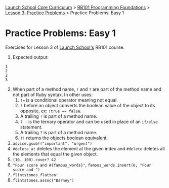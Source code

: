 [Launch School Core Curriculum][readme] >
[RB101 Programming Foundations][rb101] >
[Lesson 3: Practice Problems][lesson3] >
Practice Problems: Easy 1

# Practice Problems: Easy 1

Exercises for Lesson 3 of [Launch School's][launch-school] RB101 course.

1. Expected output:

```text
1
2
2
3
```

2. When part of a method name, `!` and `?` are part of the method name and not part of Ruby syntax. In other uses:
   1. `!=` is a conditional operator meaning not equal.
   2. `!` before an object converts the boolean value of the object to its opposite, ex: `!true == false`.
   3. A trailing `!` is part of a method name.
   4. `? :` is the ternary operator and can be used in place of an `if/else` statement.
   5. A trailing `?` is part of a method name.
   6. `!!` returns the objects boolean equivalent.
3. `advice.gsub!("important", "urgent")`
4. `#delete_at` deletes the element at the given index and `#delete` deletes all the elements that equal the given object.
5. `(10..100).cover? 42`
6. `"Four score and #{famous_words}"`, `famous_words.insert(0, "Four score and ")`
7. `flintstones.flatten!`
8. `flintstones.assoc("Barney")`

[lesson3]: contents.md
[rb101]: /rb101/notes.md
[readme]: /README.md
[launch-school]: https://launchschool.com
